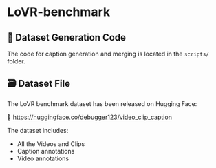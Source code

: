 # LoVR-benchmark
## 📁 Dataset Generation Code

The code for caption generation and merging is located in the `scripts/` folder.



## 🗃️ Dataset File

The LoVR benchmark dataset has been released on Hugging Face:

🔗 [https://huggingface.co/debugger123/video_clip_caption ](https://huggingface.co/debugger123/video_clip_caption )

The dataset includes:
- All the Videos and Clips
- Caption annotations
- Video annotations
